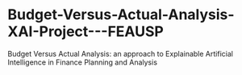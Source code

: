# Budget-Versus-Actual-Analysis-XAI-Project---FEAUSP
Budget Versus Actual Analysis: an approach to Explainable Artificial Intelligence in Finance Planning and Analysis
